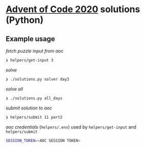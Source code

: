 # [Advent of Code 2020](https://adventofcode.com/2020) solutions (Python)

## Example usage

*fetch puzzle input from aoc*
```sh
❯ helpers/get-input 3
```

*solve*
```sh
❯ ./solutions.py solver day3
```

*solve all*
```sh
❯ ./solutions.py all_days
```

*submit solution to aoc*
```sh
❯ helpers/submit 11 part2
```

*aoc credentials* (`helpers/.env`)
used by `helpers/get-input` and `helpers/submit`
```sh
SESSION_TOKEN=<AOC SESSION TOKEN>
```

